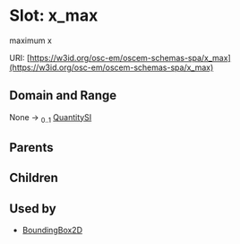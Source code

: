 
# Slot: x_max

maximum x

URI: [https://w3id.org/osc-em/oscem-schemas-spa/x_max](https://w3id.org/osc-em/oscem-schemas-spa/x_max)


## Domain and Range

None &#8594;  <sub>0..1</sub> [QuantitySI](QuantitySI.md)

## Parents


## Children


## Used by

 * [BoundingBox2D](BoundingBox2D.md)
